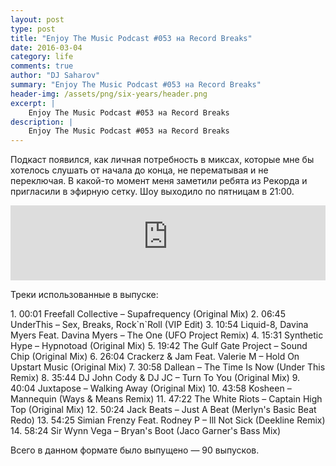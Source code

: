 ```yaml
---
layout: post
type: post
title: "Enjoy The Music Podcast #053 на Record Breaks"
date: 2016-03-04
category: life
comments: true
author: "DJ Saharov"
summary: "Enjoy The Music Podcast #053 на Record Breaks"
header-img: /assets/png/six-years/header.png
excerpt: |
    Enjoy The Music Podcast #053 на Record Breaks
description: |
    Enjoy The Music Podcast #053 на Record Breaks
---
```


<p>
<span class="firstcharacter">П</span>одкаст появился, как личная потребность в миксах, которые мне бы хотелось слушать от начала до конца, не перематывая и не переключая. В какой-то момент меня заметили ребята из Рекорда и пригласили в эфирную сетку. Шоу выходило по пятницам в 21:00.
</p>

<iframe width="100%" height="120" src="https://player-widget.mixcloud.com/widget/iframe/?hide_cover=1&feed=%2Fdjsaharovofficial%2Fenjoy-the-music-podcast-053%2F" frameborder="0" allow="encrypted-media; fullscreen; autoplay; idle-detection; speaker-selection; web-share;" ></iframe>

<p>Треки использованные в выпуске:</p>
1. 00:01 Freefall Collective – Supafrequency (Original Mix)
2. 06:45 UnderThis – Sex, Breaks, Rock`n`Roll (VIP Edit)
3. 10:54 Liquid-8, Davina Myers Feat. Davina Myers – The One (UFO Project Remix)
4. 15:31 Synthetic Hype – Hypnotoad (Original Mix)
5. 19:42 The Gulf Gate Project – Sound Chip (Original Mix)
6. 26:04 Crackerz & Jam Feat. Valerie M – Hold On Upstart Music (Original Mix)
7. 30:58 Dallean – The Time Is Now (Under This Remix)
8. 35:44 DJ John Cody & DJ JC  – Turn To You (Original Mix)
9. 40:04 Juxtapose – Walking Away (Original Mix)
10. 43:58 Kosheen – Mannequin (Ways & Means Remix)
11. 47:22 The White Riots  – Captain High Top (Original Mix)
12. 50:24 Jack Beats – Just A Beat (Merlyn's Basic Beat Redo)
13. 54:25 Simian Frenzy Feat. Rodney P – Ill Not Sick (Deekline Remix)
14. 58:24 Sir Wynn Vega – Bryan's Boot (Jaco Garner's Bass Mix)

<p>Всего в данном формате было выпущено &mdash; 90 выпусков.</p>